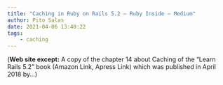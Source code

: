 ```yaml
---
title: "Caching in Ruby on Rails 5.2 – Ruby Inside – Medium"
author: Pito Salas
date: 2021-04-06 13:40:22
tags:
    - caching
---
```



(**Web site except:** A copy of the chapter 14 about Caching of the “Learn Rails 5.2” book (Amazon Link, Apress Link) which was published in April 2018 by…) 
